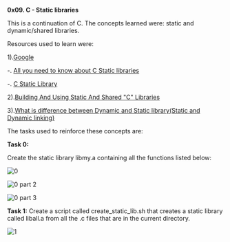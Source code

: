 **0x09. C - Static libraries**

This is a continuation of C. The concepts learned were: static and dynamic/shared libraries.

Resources used to learn were:

1).[Google](https://www.google.com/search?q=C+static+libraries&gws_rd=ssl#q=C+static+libraries)

-. [All you need to know about C Static libraries](https://dev.to/iamkhalil42/all-you-need-to-know-about-c-static-libraries-1o0b)

-. [C Static Library](https://www.linkedin.com/pulse/c-static-library-nicolas-ribeiro/)

2).[Building And Using Static And Shared "C" Libraries](https://docencia.ac.upc.edu/FIB/USO/Bibliografia/unix-c-libraries.html)

3).[What is difference between Dynamic and Static library(Static and Dynamic linking)](https://www.youtube.com/watch?v=eW5he5uFBNM)

The tasks used to reinforce these concepts are:

**Task 0:**  []()

Create the static library libmy.a containing all the functions listed below:

![0](https://github.com/Muthoni-Maryanne/alx-low_level_programming/assets/107298263/334b839c-abe9-4fb9-b5c4-f6b6adeef33a)


![0 part 2](https://github.com/Muthoni-Maryanne/alx-low_level_programming/assets/107298263/f09d8469-2509-44b5-9d6a-e5b75a454149)


![0 part 3](https://github.com/Muthoni-Maryanne/alx-low_level_programming/assets/107298263/9a4d371b-354d-41c0-ab19-786a696192dd)

**Task 1:** []()
Create a script called create_static_lib.sh that creates a static library called liball.a from all the .c files that are in the current directory.

![1](https://github.com/Muthoni-Maryanne/alx-low_level_programming/assets/107298263/ea3141f7-df32-4c28-b058-953fb601e3d1)


